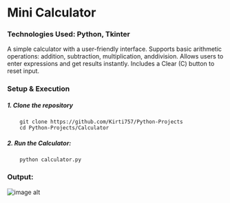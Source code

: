 # Mini Calculator

### Technologies Used: Python, Tkinter

A simple calculator with a user-friendly interface.
Supports basic arithmetic operations: addition, subtraction, multiplication, anddivision.
Allows users to enter expressions and get results instantly.
Includes a Clear (C) button to reset input.

### Setup & Execution
##### 1. Clone the repository
        git clone https://github.com/Kirti757/Python-Projects
        cd Python-Projects/Calculator

##### 2. Run the Calculator:
        python calculator.py


### Output:
![image alt](https://github.com/Kirti757/Python-Projects/blob/main/Outputimages/Calculator.png?raw=true)
